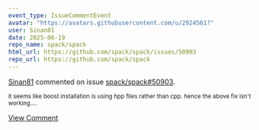 ```yaml
---
event_type: IssueCommentEvent
avatar: "https://avatars.githubusercontent.com/u/2924561?"
user: Sinan81
date: 2025-06-19
repo_name: spack/spack
html_url: https://github.com/spack/spack/issues/50903
repo_url: https://github.com/spack/spack
---
```


<a href='https://github.com/Sinan81' target='_blank'>Sinan81</a> commented on issue <a href='https://github.com/spack/spack/issues/50903' target='_blank'>spack/spack#50903</a>.

<small>it seems like boost installation is using hpp files rather than cpp. hence the above fix isn't working....</small>

<a href='https://github.com/spack/spack/issues/50903' target='_blank'>View Comment</a>